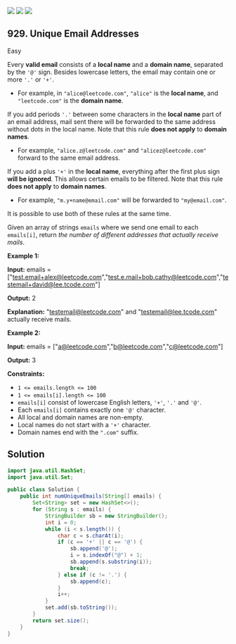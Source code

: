[![](https://img.shields.io/github/stars/javadev/LeetCode-in-Java?label=Stars&style=flat-square)](https://github.com/javadev/LeetCode-in-Java)
[![](https://img.shields.io/github/forks/javadev/LeetCode-in-Java?label=Fork%20me%20on%20GitHub%20&style=flat-square)](https://github.com/javadev/LeetCode-in-Java/fork)
[![](https://img.shields.io/badge/-LeetCode%20in%20Kotlin-blue?style=flat-square)](https://github.com/javadev/LeetCode-in-Kotlin)

## 929\. Unique Email Addresses

Easy

Every **valid email** consists of a **local name** and a **domain name**, separated by the `'@'` sign. Besides lowercase letters, the email may contain one or more `'.'` or `'+'`.

*   For example, in `"alice@leetcode.com"`, `"alice"` is the **local name**, and `"leetcode.com"` is the **domain name**.

If you add periods `'.'` between some characters in the **local name** part of an email address, mail sent there will be forwarded to the same address without dots in the local name. Note that this rule **does not apply** to **domain names**.

*   For example, `"alice.z@leetcode.com"` and `"alicez@leetcode.com"` forward to the same email address.

If you add a plus `'+'` in the **local name**, everything after the first plus sign **will be ignored**. This allows certain emails to be filtered. Note that this rule **does not apply** to **domain names**.

*   For example, `"m.y+name@email.com"` will be forwarded to `"my@email.com"`.

It is possible to use both of these rules at the same time.

Given an array of strings `emails` where we send one email to each `emails[i]`, return _the number of different addresses that actually receive mails_.

**Example 1:**

**Input:** emails = ["test.email+alex@leetcode.com","test.e.mail+bob.cathy@leetcode.com","testemail+david@lee.tcode.com"]

**Output:** 2

**Explanation:** "testemail@leetcode.com" and "testemail@lee.tcode.com" actually receive mails.

**Example 2:**

**Input:** emails = ["a@leetcode.com","b@leetcode.com","c@leetcode.com"]

**Output:** 3

**Constraints:**

*   `1 <= emails.length <= 100`
*   `1 <= emails[i].length <= 100`
*   `emails[i]` consist of lowercase English letters, `'+'`, `'.'` and `'@'`.
*   Each `emails[i]` contains exactly one `'@'` character.
*   All local and domain names are non-empty.
*   Local names do not start with a `'+'` character.
*   Domain names end with the `".com"` suffix.

## Solution

```java
import java.util.HashSet;
import java.util.Set;

public class Solution {
    public int numUniqueEmails(String[] emails) {
        Set<String> set = new HashSet<>();
        for (String s : emails) {
            StringBuilder sb = new StringBuilder();
            int i = 0;
            while (i < s.length()) {
                char c = s.charAt(i);
                if (c == '+' || c == '@') {
                    sb.append('@');
                    i = s.indexOf("@") + 1;
                    sb.append(s.substring(i));
                    break;
                } else if (c != '.') {
                    sb.append(c);
                }
                i++;
            }
            set.add(sb.toString());
        }
        return set.size();
    }
}
```